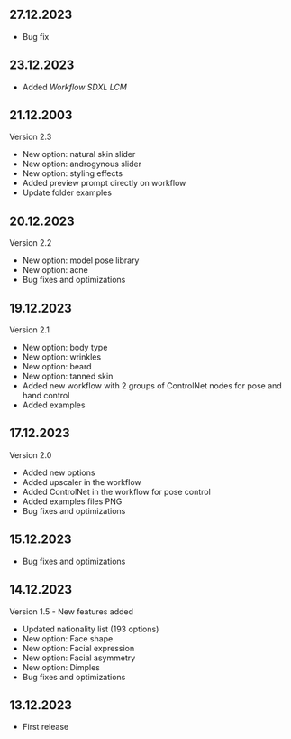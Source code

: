 ## 27.12.2023

- Bug fix

## 23.12.2023

- Added _Workflow SDXL LCM_

## 21.12.2003

Version 2.3

- New option: natural skin slider
- New option: androgynous slider
- New option: styling effects
- Added preview prompt directly on workflow
- Update folder examples

## 20.12.2023

Version 2.2

- New option: model pose library
- New option: acne
- Bug fixes and optimizations

## 19.12.2023

Version 2.1

- New option: body type
- New option: wrinkles
- New option: beard
- New option: tanned skin
- Added new workflow with 2 groups of ControlNet nodes for pose and hand control
- Added examples

## 17.12.2023

Version 2.0

- Added new options
- Added upscaler in the workflow
- Added ControlNet in the workflow for pose control
- Added examples files PNG
- Bug fixes and optimizations

## 15.12.2023

- Bug fixes and optimizations

## 14.12.2023

Version 1.5 - New features added

- Updated nationality list (193 options)
- New option: Face shape
- New option: Facial expression
- New option: Facial asymmetry
- New option: Dimples
- Bug fixes and optimizations

## 13.12.2023

- First release